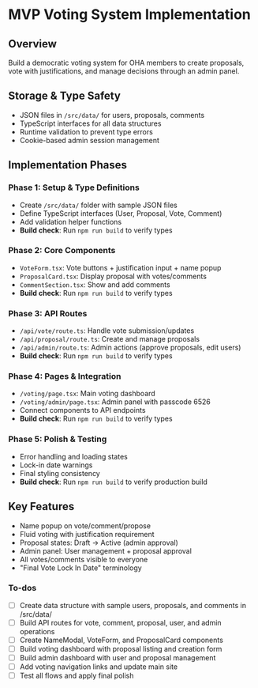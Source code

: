 <!-- 2d408862-5148-425a-b252-ebb4e1120908 0b2106ec-5e58-4f28-bc39-2a6b6fb9b434 -->
# MVP Voting System Implementation

## Overview

Build a democratic voting system for OHA members to create proposals, vote with justifications, and manage decisions through an admin panel.

## Storage & Type Safety

- JSON files in `/src/data/` for users, proposals, comments
- TypeScript interfaces for all data structures
- Runtime validation to prevent type errors
- Cookie-based admin session management

## Implementation Phases

### Phase 1: Setup & Type Definitions

- Create `/src/data/` folder with sample JSON files
- Define TypeScript interfaces (User, Proposal, Vote, Comment)
- Add validation helper functions
- **Build check**: Run `npm run build` to verify types

### Phase 2: Core Components

- `VoteForm.tsx`: Vote buttons + justification input + name popup
- `ProposalCard.tsx`: Display proposal with votes/comments
- `CommentSection.tsx`: Show and add comments
- **Build check**: Run `npm run build` to verify types

### Phase 3: API Routes

- `/api/vote/route.ts`: Handle vote submission/updates
- `/api/proposal/route.ts`: Create and manage proposals
- `/api/admin/route.ts`: Admin actions (approve proposals, edit users)
- **Build check**: Run `npm run build` to verify types

### Phase 4: Pages & Integration

- `/voting/page.tsx`: Main voting dashboard
- `/voting/admin/page.tsx`: Admin panel with passcode 6526
- Connect components to API endpoints
- **Build check**: Run `npm run build` to verify types

### Phase 5: Polish & Testing

- Error handling and loading states
- Lock-in date warnings
- Final styling consistency
- **Build check**: Run `npm run build` to verify production build

## Key Features

- Name popup on vote/comment/propose
- Fluid voting with justification requirement
- Proposal states: Draft → Active (admin approval)
- Admin panel: User management + proposal approval
- All votes/comments visible to everyone
- "Final Vote Lock In Date" terminology

### To-dos

- [ ] Create data structure with sample users, proposals, and comments in /src/data/
- [ ] Build API routes for vote, comment, proposal, user, and admin operations
- [ ] Create NameModal, VoteForm, and ProposalCard components
- [ ] Build voting dashboard with proposal listing and creation form
- [ ] Build admin dashboard with user and proposal management
- [ ] Add voting navigation links and update main site
- [ ] Test all flows and apply final polish